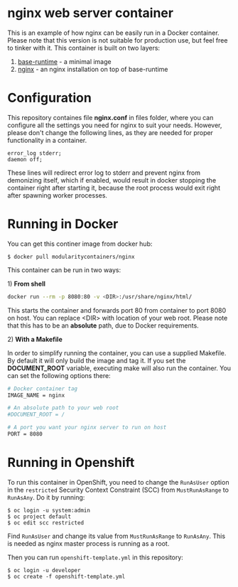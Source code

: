 # nginx web server container
This is an example of how nginx can be easily run in a Docker container. Please note that this version is not suitable for production use, but feel free to tinker with it. This container is built on two layers:

1) [base-runtime](https://hub.docker.com/r/baseruntime/baseruntime/) - a minimal image
2) [nginx](https://github.com/asamalik/module-nginx-master) - an nginx installation on top of base-runtime


# Configuration
This repository containes file **nginx.conf** in files folder, where you can configure all the settings you need for nginx to suit your needs. However, please don't change the following lines, as they are needed for proper functionality in a container.
```
error_log stderr;
daemon off;
```
These lines will redirect error log to stderr and prevent nginx from demonizing itself, which if enabled, would result in docker stopping the container right after starting it, because the root process would exit right after spawning worker processes.


# Running in Docker
You can get this continer image from docker hub:

```
$ docker pull modularitycontainers/nginx
```

This container can be run in two ways:

1\) **From shell**
```sh
docker run --rm -p 8080:80 -v <DIR>:/usr/share/nginx/html/
```
This starts the container and forwards port 80 from container to port 8080 on host. You can replace \<DIR> with location of your web root. Please note that this has to be an **absolute** path, due to Docker requirements. 

2\) **With a Makefile**

In order to simplify running the container, you can use a supplied Makefile. By default it will only build the image and tag it. If you set the **DOCUMENT_ROOT** variable, executing make will also run the container. You can set the following options there:
```sh
# Docker container tag
IMAGE_NAME = nginx

# An absolute path to your web root
#DOCUMENT_ROOT = /

# A port you want your nginx server to run on host
PORT = 8080
```

# Running in Openshift
To run this container in OpenShift, you need to change the `RunAsUser` option in the `restricted` Security Context Constraint (SCC) from `MustRunAsRange` to `RunAsAny`. Do it by running:

```Shell
$ oc login -u system:admin
$ oc project default
$ oc edit scc restricted
```

Find `RunAsUser` and change its value from `MustRunAsRange` to `RunAsAny`. This is needed as nginx master process is running as a root.

Then you can run `openshift-template.yml` in this repository:

```Shell
$ oc login -u developer
$ oc create -f openshift-template.yml
```
